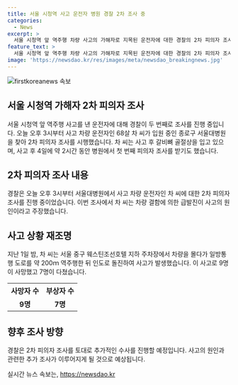 ```yaml
---
title: 서울 시청역 사고 운전자 병원 경찰 2차 조사 중
categories:
  - News
excerpt: >
  서울 시청역 앞 역주행 차량 사고의 가해자로 지목된 운전자에 대한 경찰의 2차 피의자 조사가 진행 중이다. 68살 차 씨는 사고 후 치료를 받고 있는 상태이며, 이전에도 1차 조사를 받은 바 있다. 차는 차량 결함으로 급발진이 있었다고 주장 중이며, 사고는 일방통행 도로를 역주행하여 발생했으며 피해자가 발생한 바 있다.
feature_text: >
  서울 시청역 앞 역주행 차량 사고의 가해자로 지목된 운전자에 대한 경찰의 2차 피의자 조사가 진행 중이다. 68살 차 씨는 사고 후 치료를 받고 있는 상태이며, 이전에도 1차 조사를 받은 바 있다. 차는 차량 결함으로 급발진이 있었다고 주장 중이며, 사고는 일방통행 도로를 역주행하여 발생했으며 피해자가 발생한 바 있다.
image: 'https://newsdao.kr/res/images/meta/newsdao_breakingnews.jpg'
---
```


<p><img src="https://newsdao.kr/res/images/meta/newsdao_breakingnews.jpg" alt="firstkoreanews 속보" /></p>

<h2>서울 시청역 가해자 2차 피의자 조사</h2>

<p data-ke-size="size16">서울 시청역 앞 역주행 사고를 낸 운전자에 대해 경찰이 두 번째로 조사를 진행 중입니다. 오늘 오후 3시부터 사고 차량 운전자인 68살 차 씨가 입원 중인 종로구 서울대병원을 찾아 2차 피의자 조사를 시행했습니다. 차 씨는 사고 후 갈비뼈 골절상을 입고 있으며, 사고 후 4일에 약 2시간 동안 병원에서 첫 번째 피의자 조사를 받기도 했습니다.</p>

<h2>2차 피의자 조사 내용</h2>

<p data-ke-size="size16">경찰은 오늘 오후 3시부터 서울대병원에서 사고 차량 운전자인 차 씨에 대한 2차 피의자 조사를 진행 중이었습니다. 이번 조사에서 차 씨는 차량 결함에 의한 급발진이 사고의 원인이라고 주장했습니다.</p>

<h2>사고 상황 재조명</h2>

<p data-ke-size="size16">지난 1일 밤, 차 씨는 서울 중구 웨스틴조선호텔 지하 주차장에서 차량을 몰다가 일방통행 도로를 약 200ｍ 역주행한 뒤 인도로 돌진하여 사고가 발생했습니다. 이 사고로 9명이 사망했고 7명이 다쳤습니다.</p>

<table>
    <tr>
        <th>사망자 수</th>
        <th>부상자 수</th>
    </tr>
    <tr>
        <td style="text-align: center; height: 17px;"><b>9명</b></td>
        <td style="text-align: center; height: 17px;"><b>7명</b></td>
    </tr>
</table>

<h2>향후 조사 방향</h2>

<p data-ke-size="size16">경찰은 2차 피의자 조사를 토대로 추가적인 수사를 진행할 예정입니다. 사고의 원인과 관련한 추가 조사가 이루어지게 될 것으로 예상됩니다.</p>
실시간 뉴스 속보는, <a href="https://newsdao.kr" rel="dofollow">https://newsdao.kr</a>


